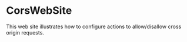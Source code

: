 CorsWebSite
===

This web site illustrates how to configure actions to allow/disallow cross origin requests.
